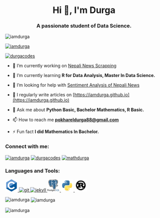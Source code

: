 <h1 align="center">Hi 👋, I'm Durga</h1>
<h3 align="center">A passionate student of Data Science.</h3>

<p align="left"> <img src="https://komarev.com/ghpvc/?username=iamdurga&label=Profile%20views&color=0e75b6&style=flat" alt="iamdurga" /> </p>

<p align="left"> <a href="https://github.com/ryo-ma/github-profile-trophy"><img src="https://github-profile-trophy.vercel.app/?username=iamdurga" alt="iamdurga" /></a> </p>

<p align="left"> <a href="https://twitter.com/durgacodes" target="blank"><img src="https://img.shields.io/twitter/follow/durgacodes?logo=twitter&style=for-the-badge" alt="durgacodes" /></a> </p>

- 🔭 I’m currently working on [Nepali News Scrapping](https://github.com/iamdurga/Nepali-News-Portal-Scrapping)

- 🌱 I’m currently learning **R for Data Analysis, Master In Data Science.**

- 🤝 I’m looking for help with [Sentiment Analysis of Nepali News](https://github.com/iamdurga/Nepali-News-Portal-Scrapping)

- 📝 I regularly write articles on [https://iamdurga.github.io](https://iamdurga.github.io)

- 💬 Ask me about **Python Basic, Bachelor Mathematics, R Basic.**

- 📫 How to reach me **pokhareldurga88@gmail.com**

- ⚡ Fun fact **I did Mathematics In Bachelor.**

<h3 align="left">Connect with me:</h3>
<p align="left">
<a href="https://dev.to/iamdurga" target="blank"><img align="center" src="https://cdn.jsdelivr.net/npm/simple-icons@3.0.1/icons/dev-dot-to.svg" alt="iamdurga" height="30" width="40" /></a>
<a href="https://twitter.com/durgacodes" target="blank"><img align="center" src="https://raw.githubusercontent.com/rahuldkjain/github-profile-readme-generator/master/src/images/icons/Social/twitter.svg" alt="durgacodes" height="30" width="40" /></a>
<a href="https://linkedin.com/in/mathdurga" target="blank"><img align="center" src="https://raw.githubusercontent.com/rahuldkjain/github-profile-readme-generator/master/src/images/icons/Social/linked-in-alt.svg" alt="mathdurga" height="30" width="40" /></a>
</p>

<h3 align="left">Languages and Tools:</h3>
<p align="left"> <a href="https://www.cprogramming.com/" target="_blank"> <img src="https://raw.githubusercontent.com/devicons/devicon/master/icons/c/c-original.svg" alt="c" width="40" height="40"/> </a> <a href="https://git-scm.com/" target="_blank"> <img src="https://www.vectorlogo.zone/logos/git-scm/git-scm-icon.svg" alt="git" width="40" height="40"/> </a> <a href="https://jekyllrb.com/" target="_blank"> <img src="https://www.vectorlogo.zone/logos/jekyllrb/jekyllrb-icon.svg" alt="jekyll" width="40" height="40"/> </a> <a href="https://www.postgresql.org" target="_blank"> <img src="https://raw.githubusercontent.com/devicons/devicon/master/icons/postgresql/postgresql-original-wordmark.svg" alt="postgresql" width="40" height="40"/> </a> <a href="https://www.python.org" target="_blank"> <img src="https://raw.githubusercontent.com/devicons/devicon/master/icons/python/python-original.svg" alt="python" width="40" height="40"/> </a> <a href="https://www.rust-lang.org" target="_blank"> <img src="https://raw.githubusercontent.com/devicons/devicon/master/icons/rust/rust-plain.svg" alt="rust" width="40" height="40"/> </a> </p>

<p><img align="left" src="https://github-readme-stats.vercel.app/api/top-langs?username=iamdurga&show_icons=true&locale=en&layout=compact" alt="iamdurga" /></p>

<p>&nbsp;<img align="center" src="https://github-readme-stats.vercel.app/api?username=iamdurga&show_icons=true&locale=en" alt="iamdurga" /></p>

<p><img align="center" src="https://github-readme-streak-stats.herokuapp.com/?user=iamdurga&" alt="iamdurga" /></p>
